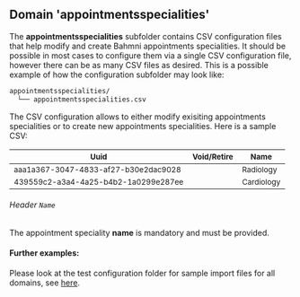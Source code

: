 ## Domain 'appointmentsspecialities'

The **appointmentsspecialities** subfolder contains CSV configuration files that help modify and create Bahmni appointments specialities. It should be possible in most cases to configure them via a single CSV configuration file, however there can be as many CSV files as desired.
This is a possible example of how the configuration subfolder may look like:
```bash
appointmentsspecialities/
  └── appointmentsspecialities.csv
```
The CSV configuration allows to either modify exisiting appointments specialities or to create new appointments specialities. Here is a sample CSV:

|<sub>Uuid</sub>| <sub>Void/Retire</sub> | <sub>Name</sub>            | 
|--------------------------------------|-------------|-
|  <sub>aaa1a367-3047-4833-af27-b30e2dac9028</sub> |             | <sub>Radiology</sub> |                           
| <sub>439559c2-a3a4-4a25-b4b2-1a0299e287ee</sub> |             | <sub>Cardiology</sub>   

###### Header `Name` 
The appointment speciality **name** is mandatory and must be provided.

#### Further examples:
Please look at the test configuration folder for sample import files for all domains, see [here](../api/src/test/resources/testAppDataDir/configuration).